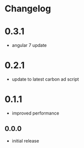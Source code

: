 # Changelog

# 0.3.1
- angular 7 update

# 0.2.1
- update to latest carbon ad script

# 0.1.1
- improved performance

## 0.0.0
- initial release